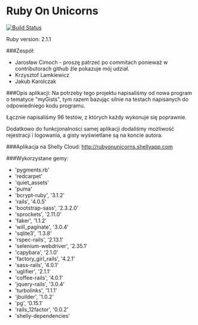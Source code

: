 Ruby On Unicorns
================

[![Build Status](https://travis-ci.org/KLamkiewicz/RubyOnUnicorns.svg)](https://travis-ci.org/KLamkiewicz/RubyOnUnicorns)

Ruby version: 2.1.1

###Zespół:
* Jarosław Cimoch - proszę patrzeć po commitach ponieważ w contributorach github źle pokazuje mój udział.
* Krzysztof Lamkiewicz
* Jakub Karolczak

###Opis aplikacji:
Na potrzeby tego projektu napisaliśmy od nowa program o tematyce "myGists", tym razem bazując silnie na testach napisanych do odpowiedniego kodu programu.

Łącznie napisaliśmy 96 testów, z których każdy wykonuje się poprawnie.

Dodatkowo do funkcjonalności samej aplikacji dodaliśmy możliwość rejestracji i logowania, a gisty wyświetlane są na koncie autora.

###Aplikacja na Shelly Cloud:
http://rubyonunicorns.shellyapp.com

###Wykorzystane gemy:
* 'pygments.rb'
* 'redcarpet'
* 'quiet_assets'
* 'puma'
* 'bcrypt-ruby', '3.1.2'
* 'rails', '4.0.5'
* 'bootstrap-sass', '2.3.2.0'
* 'sprockets', '2.11.0'
* 'faker', '1.1.2'
* 'will_paginate', '3.0.4'
* 'sqlite3', '1.3.8'
* 'rspec-rails', '2.13.1'
* 'selenium-webdriver', '2.35.1'
* 'capybara', '2.1.0'
* 'factory_girl_rails', '4.2.1'
* 'sass-rails', '4.0.1'
* 'uglifier', '2.1.1'
* 'coffee-rails', '4.0.1'
* 'jquery-rails', '3.0.4'
* 'turbolinks', '1.1.1'
* 'jbuilder', '1.0.2'
* 'pg', '0.15.1'
* 'rails_12factor', '0.0.2'
* 'shelly-dependencies'
